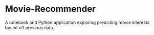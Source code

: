# Movie-Recommender

A notebook and Python application exploring predicting movie interests based off previous data.
